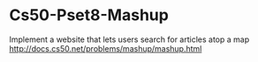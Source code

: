 # Cs50-Pset8-Mashup
Implement a website that lets users search for articles atop a map
http://docs.cs50.net/problems/mashup/mashup.html
